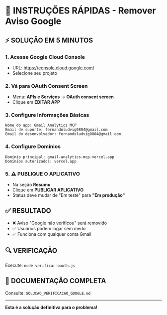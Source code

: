 # 🚀 INSTRUÇÕES RÁPIDAS - Remover Aviso Google

## ⚡ SOLUÇÃO EM 5 MINUTOS

### 1. Acesse Google Cloud Console
- URL: https://console.cloud.google.com/
- Selecione seu projeto

### 2. Vá para OAuth Consent Screen
- Menu: **APIs e Serviços** → **OAuth consent screen**
- Clique em **EDITAR APP**

### 3. Configure Informações Básicas
```
Nome do app: Gmail Analytics MCP
Email de suporte: fernandoludvig0804@gmail.com
Email do desenvolvedor: fernandoludvig0804@gmail.com
```

### 4. Configure Domínios
```
Domínio principal: gmail-analytics-mcp.vercel.app
Domínios autorizados: vercel.app
```

### 5. ⚠️ PUBLIQUE O APLICATIVO
- Na seção **Resumo**
- Clique em **PUBLICAR APLICATIVO**
- Status deve mudar de "Em teste" para **"Em produção"**

## ✅ RESULTADO
- ❌ Aviso "Google não verificou" será removido
- ✅ Usuários podem logar sem medo
- ✅ Funciona com qualquer conta Gmail

## 🔍 VERIFICAÇÃO
Execute: `node verificar-oauth.js`

## 📖 DOCUMENTAÇÃO COMPLETA
Consulte: `SOLUCAO_VERIFICACAO_GOOGLE.md`

---
**Esta é a solução definitiva para o problema!**
